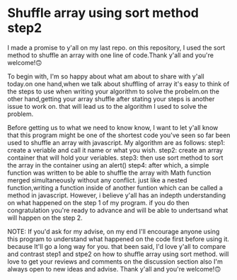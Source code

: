 # Shuffle array using sort method step2
 I made a promise to y'all on my last repo. on this repository, I used the sort method to shuffle an array with one line of code.Thank y'all and you're welcome!🙃
 
 To begin with, I'm so happy about what am about to share with y'all today.on one hand,when we talk about shuffling of array it's easy to think of the steps to use when writing your algorithm to solve the probelm.on the other hand,getting your array shuffle after stating your steps is another issue to work on. that will lead us to the algorithm I used to  solve the problem. 

Before getting us to what we need to know know, I want to let y'all know that this program might be one of the shortest code you've seen so far been used to shuffle an array with javascript. 
My algorithm are as follows:
step1: create a veriable and call it name or what you wish. 
step2: create an array container that will hold your veriables.
step3: then use sort method to sort the array in the container using an alert()
step4: after which, a simple function was written to be able to shuffle the array with Math function merged simultaneously without any conflict. just like a nested function,writing a function inside of another funtion which can be called a method in javascript.
However, i believe y'all has an indepth understanding on what happened on the step 1 of my program. if you do then congratulation you're ready to advance and will be able to undertsand what will happen on the step 2.

NOTE: If you'd ask for my advise, on my end I'll encourage anyone using this program to understand what happened on the code first before using it. because It'll go a long way for you. that been said, I'd love y'all to compare and contrast  step1 and stpe2 on how to shuffle array using sort method. will love to get your reviews and comments on the discussion section also I'm always open to new ideas and advise. Thank y'all and you're welcome!🙃
